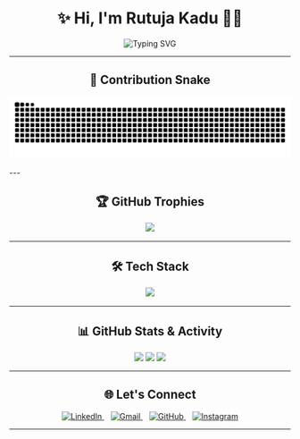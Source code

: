 <h1 align="center">✨ Hi, I'm Rutuja Kadu 👩‍💻</h1>

<p align="center">
  <img src="https://readme-typing-svg.herokuapp.com?font=Source+Code+Pro&weight=700&size=28&duration=3000&pause=1000&color=F97316&center=true&vCenter=true&width=700&lines=🚀+Full+Stack+Java+Developer;💻+Spring+Boot+%7C+Angular+%7C+React+%7C+MySQL;🛠️+Bridging+Backend+Logic+%26+Frontend+Magic;🌐+Building+Smart+Web+Applications;📚+Always+Learning+Something+New!" alt="Typing SVG" />
</p>


---
<h2 align="center">🐍 Contribution Snake</h2>

<p align="center">
  <img src="https://github.com/Rutujakadu23/Rutujakadu23/blob/output/github-contribution-grid-snake.svg" alt="snake gif" />
</p>
---

<h2 align="center">🏆 GitHub Trophies</h2>

<p align="center">
  <img src="https://github-profile-trophy.vercel.app/?username=Rutujakadu23&theme=gruvbox&no-frame=true&column=3&row=2" />
</p>

---

<h2 align="center">🛠️ Tech Stack</h2>

<p align="center">
  <img src="https://skillicons.dev/icons?i=java,spring,mysql,html,css,js,angular,react,git,github,postman,vscode" />
</p>

---

<h2 align="center">📊 GitHub Stats & Activity</h2>

<p align="center">
  <img src="https://github-readme-stats.vercel.app/api?username=Rutujakadu23&show_icons=true&theme=radical&hide_border=true" />
  <img src="https://github-readme-streak-stats.herokuapp.com?user=Rutujakadu23&theme=radical&hide_border=true" />
  <img src="https://github-readme-stats.vercel.app/api/top-langs/?username=Rutujakadu23&layout=compact&theme=radical&hide_border=true" />
</p>

---

<h2 align="center">🌐 Let's Connect</h2>

<p align="center">
  <a href="https://www.linkedin.com/in/rutuja-kadu/" target="_blank">
    <img src="https://cdn-icons-png.flaticon.com/512/174/174857.png" width="40" alt="LinkedIn" />
  </a>
  &nbsp;&nbsp;
  <a href="mailto:rutujakadu33@gmail.com" target="_blank">
    <img src="https://cdn-icons-png.flaticon.com/512/732/732200.png" width="40" alt="Gmail" />
  </a>
  &nbsp;&nbsp;
  <a href="https://github.com/Rutujakadu23" target="_blank">
    <img src="https://cdn-icons-png.flaticon.com/512/25/25231.png" width="40" alt="GitHub" />
  </a>
  &nbsp;&nbsp;
  <a href="https://www.instagram.com/rutujakadu23/" target="_blank">
    <img src="https://cdn-icons-png.flaticon.com/512/2111/2111463.png" width="40" alt="Instagram" />
  </a>
</p>

---

